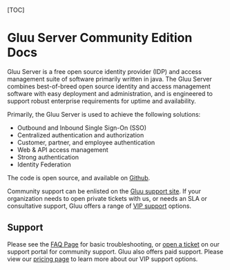[TOC]
# Gluu Server Community Edition Docs
Gluu Server is a free open source identity provider (IDP) and access management suite of software primarily written in java. The Gluu Server combines best-of-breed open source identity and access management software with easy deployment and administration, and is engineered to support robust enterprise requirements for uptime and availability.

Primarily, the Gluu Server is used to achieve the following solutions:
- Outbound and Inbound Single Sign-On (SSO)
- Centralized authentication and authorization
- Customer, partner, and employee authentication
- Web & API access management
- Strong authentication
- Identity Federation

The code is open source, and available on [Github](github.com/GluuFederation/).

Community support can be enlisted on the [Gluu support site](http://support.gluu.org). If your organization needs to open private tickets with us, or needs an SLA or consultative support, Gluu offers a range of [VIP support](gluu.org/pricing) options. 


## Support
Please see the [FAQ Page](todo) for basic troubleshooting, or [open a ticket](http://support.gluu.org) on our support portal for community support. Gluu also offers paid support. Please view our [pricing page](http://gluu.org/pricing) to learn more about our VIP support options.
